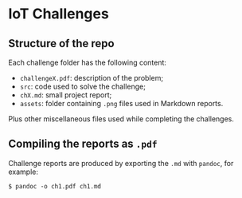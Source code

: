 # IoT Challenges

## Structure of the repo

Each challenge folder has the following content:

* `challengeX.pdf`: description of the problem;
* `src`: code used to solve the challenge;
* `chX.md`: small project report;
* `assets`: folder containing `.png` files used in Markdown reports.

Plus other miscellaneous files used while completing the challenges.

## Compiling the reports as `.pdf`

Challenge reports are produced by exporting the `.md` with `pandoc`, for example:

```
$ pandoc -o ch1.pdf ch1.md
```
